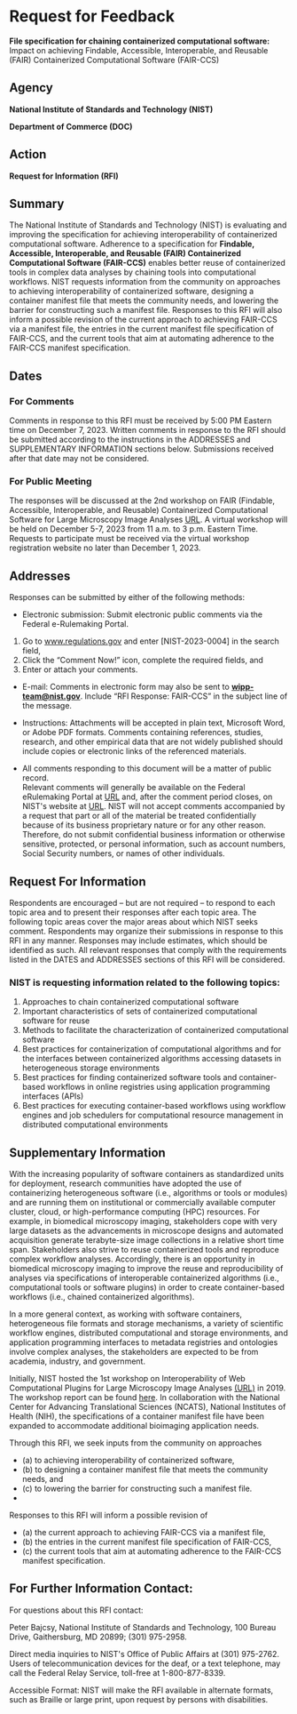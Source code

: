 # Request for Feedback

**File specification for chaining containerized computational software:**
Impact on achieving Findable, Accessible, Interoperable, and Reusable (FAIR) 
Containerized Computational Software (FAIR-CCS) 

## Agency

**National Institute of Standards and Technology (NIST)**

**Department of Commerce (DOC)**

## Action

**Request for Information (RFI)**

## Summary

The National Institute of Standards and Technology (NIST) is evaluating and 
improving the specification for achieving interoperability of containerized 
computational software.  Adherence to a specification for 
**Findable, Accessible, Interoperable, and Reusable (FAIR) Containerized 
Computational Software (FAIR-CCS)** enables better reuse of containerized tools 
in complex data analyses by chaining tools into computational workflows. 
NIST requests information from the community on approaches to achieving interoperability
of containerized software, designing a container manifest file that meets the community 
needs, and lowering the barrier for constructing such a manifest file. 
Responses to this RFI will also inform a possible revision of the current approach 
to achieving FAIR-CCS via a manifest file, the entries in the current manifest file 
specification of FAIR-CCS, and the current tools that aim at automating adherence 
to the FAIR-CCS manifest specification. 

## Dates

### For Comments
Comments in response to this RFI must be received by 5:00 PM Eastern time on December 7, 2023. 
Written comments in response to the RFI should be submitted according to the instructions in 
the ADDRESSES and SUPPLEMENTARY INFORMATION sections below. 
Submissions received after that date may not be considered.

### For Public Meeting

The responses will be discussed at the 2nd 
workshop on FAIR (Findable, Accessible, Interoperable, and Reusable) 
Containerized Computational Software for Large Microscopy Image Analyses
[URL](https://www.nist.gov/news-events/events/2023/12/2nd-international-workshop-fair-containerized-computational-software).
A virtual workshop will be held on December 5-7, 2023 from 11 a.m. to 3 p.m. Eastern Time. 
Requests to participate must be received via the virtual workshop registration website no later 
than December 1, 2023.

## Addresses

Responses can be submitted by either of the following methods:

- Electronic submission: Submit electronic public comments via the Federal e-Rulemaking Portal.
1. Go to www.regulations.gov and enter [NIST-2023-0004] in the search field,
2. Click the “Comment Now!” icon, complete the required fields, and
3. Enter or attach your comments.

- E-mail: Comments in electronic form may also be sent to **wipp-team@nist.gov**. 
Include “RFI Response: FAIR-CCS” in the subject line of the message. 

- Instructions: Attachments will be accepted in plain text, Microsoft Word, or Adobe PDF formats. 
Comments containing references, studies, research, and other empirical data that are not widely 
published should include copies or electronic links of the referenced materials. 

- All comments responding to this document will be a matter of public record.  
Relevant comments will generally be available on the Federal eRulemaking Portal at
[URL](https://www.Regulations.gov) and, after the comment period closes, on NIST's website at 
[URL](https://www.nist.gov/news-events/events/2023/12/2nd-international-workshop-fair-containerized-computational-software).
NIST will not accept comments accompanied by a request that part or all of the material be treated
confidentially because of its business proprietary nature or for any other reason.  
Therefore, do not submit confidential business information or otherwise sensitive, protected, 
or personal information, such as account numbers, Social Security numbers, or names of other 
individuals.


## Request For Information 

Respondents are encouraged – but are not required – to respond to each topic area and to present
their responses after each topic area. The following topic areas cover the major areas about 
which NIST seeks comment. Respondents may organize their submissions in response to this RFI 
in any manner. Responses may include estimates, which should be identified as such.
All relevant responses that comply with the requirements listed in the DATES and ADDRESSES 
sections of this RFI will be considered.

### NIST is requesting information related to the following topics:

1. Approaches to chain containerized computational software 
2. Important characteristics of sets of containerized computational software for reuse 
3. Methods to facilitate the characterization of containerized computational software  
4. Best practices for containerization of computational algorithms and for the interfaces between containerized algorithms accessing datasets in heterogeneous storage environments 
5. Best practices for finding containerized software tools and container-based workflows in online registries using application programming interfaces (APIs) 
6. Best practices for executing container-based workflows using workflow engines and job schedulers for computational resource management in distributed computational environments


## Supplementary Information

With the increasing popularity of software containers as standardized units for deployment, 
research communities have adopted the use of containerizing heterogeneous software 
(i.e., algorithms or tools or modules) and are running them on institutional or commercially 
available computer cluster, cloud, or high-performance computing (HPC) resources. 
For example, in biomedical microscopy imaging, stakeholders cope with very large datasets 
as the advancements in microscope designs and automated acquisition generate terabyte-size 
image collections in a relative short time span. Stakeholders also strive to reuse containerized 
tools and reproduce complex workflow analyses. Accordingly, there is an opportunity in biomedical
microscopy imaging to improve the reuse and reproducibility of analyses via specifications of 
interoperable containerized algorithms (i.e., computational tools or software plugins) in order to 
create container-based workflows (i.e., chained containerized algorithms). 

In a more general context, as working with software containers, heterogeneous file formats
and storage mechanisms, a variety of scientific workflow engines, distributed computational 
and storage environments, and application programming interfaces to metadata registries and 
ontologies involve complex analyses, the stakeholders are expected to be from academia, industry,
and government. 

Initially, NIST hosted the 1st workshop on Interoperability of Web Computational Plugins for Large Microscopy Image Analyses
[(URL)](https://www.nist.gov/news-events/events/2019/12/interoperability-web-computational-plugins-large-microscopy-image) in 2019.
The workshop report can be found [here](https://www.nist.gov/publications/interoperability-web-computational-plugins-large-microscopy-image-analyses).
In collaboration with the National Center for Advancing Translational Sciences (NCATS), National Institutes of Health (NIH),
the specifications of a container manifest file have been expanded to accommodate 
additional bioimaging application needs.

Through this RFI, we seek inputs from the community on approaches 
- (a) to achieving interoperability of containerized software,
- (b) to designing a container manifest file that meets the community needs, 
and 
- (c) to lowering the barrier for constructing such a manifest file.
- 
Responses to this RFI will inform a possible revision of 
- (a) the current approach to achieving FAIR-CCS via a manifest file,
- (b) the entries in the current manifest file specification of FAIR-CCS,
- (c) the current tools that aim at automating adherence to 
the FAIR-CCS manifest specification. 

## For Further Information Contact:

For questions about this RFI contact: 

Peter Bajcsy, National Institute of Standards and Technology, 100 Bureau Drive, 
Gaithersburg, MD 20899; (301) 975-2958. 

Direct media inquiries to NIST's Office of Public Affairs at (301) 975-2762. 
Users of telecommunication devices for the deaf, or a text telephone, may call 
the Federal Relay Service, toll-free at 1-800-877-8339.

Accessible Format:
NIST will make the RFI available in alternate formats, such as Braille or large print, 
upon request by persons with disabilities.

